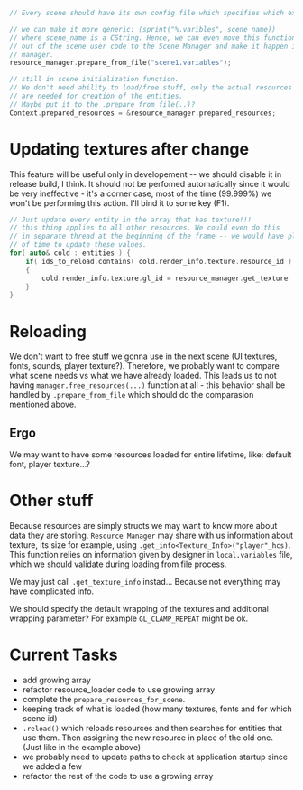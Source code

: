 ```cpp
// Every scene should have its own config file which specifies which exactly resources it needs. This way we won't have to touch code if we find a typo in name, just reload the resources from game level or relaunch it.

// we can make it more generic: (sprint("%.varibles", scene_name))
// where scene_name is a CString. Hence, we can even move this function
// out of the scene user code to the Scene Manager and make it happen in the
// manager.
resource_manager.prepare_from_file("scene1.variables"); 

// still in scene initialization function.
// We don't need ability to load/free stuff, only the actual resources
// are needed for creation of the entities.
// Maybe put it to the .prepare_from_file(..)?
Context.prepared_resources = &resource_manager.prepared_resources;
```
# Updating textures after change
This feature will be useful only in developement -- we should disable
it in release build, I think. It should not be perfomed automatically since it would be very ineffective - it's a corner case, most of the time (99.999%) we won't be performing this action. I'll bind it to some key (F1).
```cpp
// Just update every entity in the array that has texture!!!
// this thing applies to all other resources. We could even do this
// in separate thread at the beginning of the frame -- we would have plenty
// of time to update these values.
for( auto& cold : entities ) {
    if( ids_to_reload.contains( cold.render_info.texture.resource_id ) )
    {
        cold.render_info.texture.gl_id = resource_manager.get_texture   (resource_id);
    }
}
```

# Reloading
We don't want to free stuff we gonna use in the next scene (UI textures, fonts, sounds, player texture?). Therefore, we probably want to compare what scene needs vs what we have already loaded. This leads us to not having `manager.free_resources(...)` function at all - this behavior shall be handled by `.prepare_from_file` which should do the comparasion mentioned above. 
## Ergo
We may want to have some resources loaded for entire lifetime, like:
default font, player texture...?

# Other stuff
Because resources are simply structs we may want to know more about data they are storing. `Resource Manager` may share with us information about texture, its size for example, using `.get_info<Texture_Info>("player"_hcs)`. This function relies on information given by designer in `local.variables` file, which we should validate during loading from file process.

We may just call `.get_texture_info` instad... Because not everything may have complicated info. 

We should specify the default wrapping of the textures and additional wrapping parameter? For example `GL_CLAMP_REPEAT` might be ok.

# **Current Tasks**
* add growing array
* refactor resource_loader code to use growing array
* complete the `prepare_resources_for_scene`.
* keeping track of what is loaded (how many textures, fonts and for which scene id)
* `.reload()` which reloads resources and then searches for entities that use them. Then assigning the new resource in place of the old one. (Just like in the example above)
* we probably need to update paths to check at application startup since we added a few
* refactor the rest of the code to use a growing array